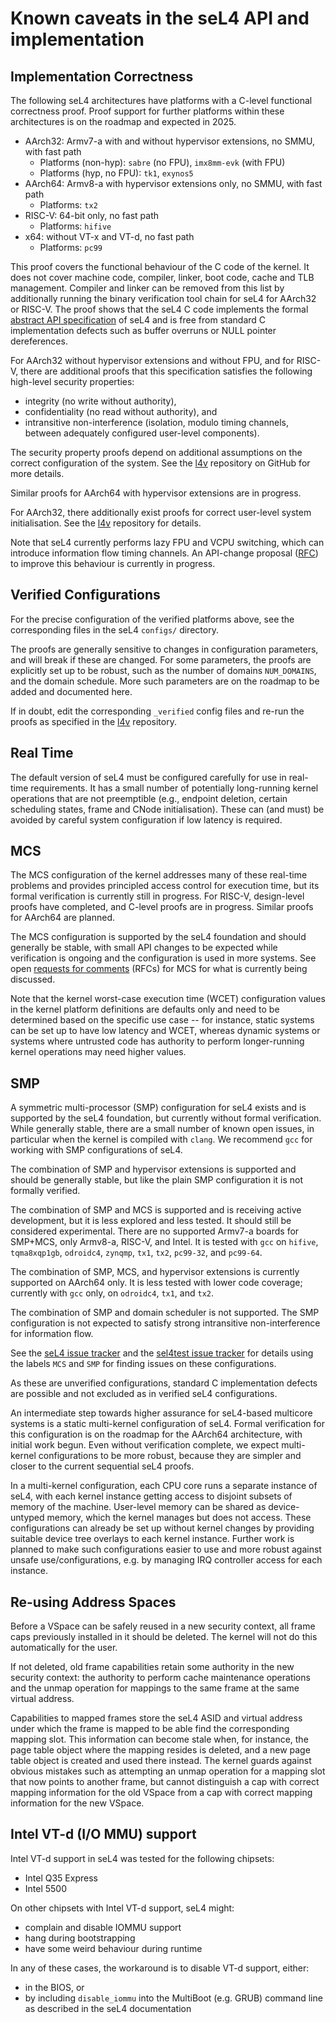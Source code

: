 <!--
    Copyright 2014, General Dynamics C4 Systems

    SPDX-License-Identifier: GPL-2.0-only
-->

# Known caveats in the seL4 API and implementation

## Implementation Correctness

The following seL4 architectures have platforms with a C-level functional
correctness proof. Proof support for further platforms within these
architectures is on the roadmap and expected in 2025.

- AArch32: Armv7-a with and without hypervisor extensions, no SMMU, with
  fast path
  - Platforms (non-hyp): `sabre` (no FPU), `imx8mm-evk` (with FPU)
  - Platforms (hyp, no FPU): `tk1`, `exynos5`
- AArch64: Armv8-a with hypervisor extensions only, no SMMU, with fast path
  - Platforms: `tx2`
- RISC-V: 64-bit only, no fast path
  - Platforms: `hifive`
- x64: without VT-x and VT-d, no fast path
  - Platforms: `pc99`

This proof covers the functional behaviour of the C code of the kernel. It does
not cover machine code, compiler, linker, boot code, cache and TLB management.
Compiler and linker can be removed from this list by additionally running the
binary verification tool chain for seL4 for AArch32 or RISC-V. The proof shows
that the seL4 C code implements the formal [abstract API specification][ASpec]
of seL4 and is free from standard C implementation defects such as buffer
overruns or NULL pointer dereferences.

For AArch32 without hypervisor extensions and without FPU, and for RISC-V, there
are additional proofs that this specification satisfies the following high-level
security properties:

- integrity (no write without authority),
- confidentiality (no read without authority), and
- intransitive non-interference (isolation, modulo timing channels, between
  adequately configured user-level components).

The security property proofs depend on additional assumptions on the correct
configuration of the system. See the [l4v] repository on GitHub for more
details.

Similar proofs for AArch64 with hypervisor extensions are in progress.

For AArch32, there additionally exist proofs for correct user-level system
initialisation. See the [l4v] repository for details.

Note that seL4 currently performs lazy FPU and VCPU switching, which can
introduce information flow timing channels. An API-change proposal ([RFC]) to
improve this behaviour is currently in progress.

## Verified Configurations

For the precise configuration of the verified platforms above, see the
corresponding files in the seL4 `configs/` directory.

The proofs are generally sensitive to changes in configuration parameters, and
will break if these are changed. For some parameters, the proofs are explicitly
set up to be robust, such as the number of domains `NUM_DOMAINS`, and the domain
schedule. More such parameters are on the roadmap to be added and documented
here.

If in doubt, edit the corresponding `_verified` config files and re-run the
proofs as specified in the [l4v] repository.

## Real Time

The default version of seL4 must be configured carefully for use in real-time
requirements. It has a small number of potentially long-running kernel
operations that are not preemptible (e.g., endpoint deletion, certain
scheduling states, frame and CNode initialisation). These can (and must) be
avoided by careful system configuration if low latency is required.

## MCS

The MCS configuration of the kernel addresses many of these real-time problems
and provides principled access control for execution time, but its formal
verification is currently still in progress. For RISC-V, design-level proofs
have completed, and C-level proofs are in progress. Similar proofs for AArch64
are planned.

The MCS configuration is supported by the seL4 foundation and should generally
be stable, with small API changes to be expected while verification is ongoing
and the configuration is used in more systems. See open [requests for
comments][RFC] (RFCs) for MCS for what is currently being discussed.

Note that the kernel worst-case execution time (WCET) configuration values in
the kernel platform definitions are defaults only and need to be determined
based on the specific use case -- for instance, static systems can be set up to
have low latency and WCET, whereas dynamic systems or systems where untrusted
code has authority to perform longer-running kernel operations may need higher
values.

## SMP

A symmetric multi-processor (SMP) configuration for seL4 exists and is supported
by the seL4 foundation, but currently without formal verification. While
generally stable, there are a small number of known open issues, in particular
when the kernel is compiled with `clang`. We recommend `gcc` for working with
SMP configurations of seL4.

The combination of SMP and hypervisor extensions is supported and should be
generally stable, but like the plain SMP configuration it is not formally
verified.

The combination of SMP and MCS is supported and is receiving active development,
but it is less explored and less tested. It should still be considered
experimental. There are no supported Armv7-a boards for SMP+MCS, only Armv8-a,
RISC-V, and Intel. It is tested with `gcc` on `hifive`, `tqma8xqp1gb`,
`odroidc4`, `zynqmp`, `tx1`, `tx2`, `pc99-32`, and `pc99-64`.

The combination of SMP, MCS, and hypervisor extensions is currently supported on
AArch64 only. It is less tested with lower code coverage; currently with `gcc`
only, on `odroidc4`, `tx1`, and `tx2`.

The combination of SMP and domain scheduler is not supported. The SMP
configuration is not expected to satisfy strong intransitive non-interference
for information flow.

See the [seL4 issue tracker][issues] and the [sel4test issue tracker][sel4test
issues] for details using the labels `MCS` and `SMP` for finding issues on these
configurations.

As these are unverified configurations, standard C implementation defects are
possible and not excluded as in verified seL4 configurations.

An intermediate step towards higher assurance for seL4-based multicore systems
is a static multi-kernel configuration of seL4. Formal verification for this
configuration is on the roadmap for the AArch64 architecture, with initial work
begun. Even without verification complete, we expect multi-kernel configurations
to be more robust, because they are simpler and closer to the current sequential
seL4 proofs.

In a multi-kernel configuration, each CPU core runs a separate instance of seL4,
with each kernel instance getting access to disjoint subsets of memory of the
machine. User-level memory can be shared as device-untyped memory, which the
kernel manages but does not access. These configurations can already be set up
without kernel changes by providing suitable device tree overlays to each kernel
instance. Further work is planned to make such configurations easier to use and
more robust against unsafe use/configurations, e.g. by managing IRQ controller
access for each instance.

## Re-using Address Spaces

Before a VSpace can be safely reused in a new security context, all frame caps
previously installed in it should be deleted. The kernel will not do this
automatically for the user.

If not deleted, old frame capabilities retain some authority in the new security
context: the authority to perform cache maintenance operations and the unmap
operation for mappings to the same frame at the same virtual address.

Capabilities to mapped frames store the seL4 ASID and virtual address under
which the frame is mapped to be able find the corresponding mapping slot. This
information can become stale when, for instance, the page table object where the
mapping resides is deleted, and a new page table object is created and used
there instead. The kernel guards against obvious mistakes such as attempting an
unmap operation for a mapping slot that now points to another frame, but cannot
distinguish a cap with correct mapping information for the old VSpace from a cap
with correct mapping information for the new VSpace.

## Intel VT-d (I/O MMU) support

Intel VT-d support in seL4 was tested for the following chipsets:

- Intel Q35 Express
- Intel 5500

On other chipsets with Intel VT-d support, seL4 might:

- complain and disable IOMMU support
- hang during bootstrapping
- have some weird behaviour during runtime

In any of these cases, the workaround is to disable VT-d support, either:

- in the BIOS, or
- by including `disable_iommu` into the MultiBoot (e.g. GRUB) command line
  as described in the seL4 documentation

[l4v]: https://github.com/seL4/l4v
[RFC]: https://github.com/seL4/rfcs
[issues]: https://github.com/seL4/seL4/issues/
[sel4test issues]: https://github.com/seL4/sel4test/issues/
[ASpec]: https://github.com/seL4/l4v/blob/master/spec/abstract
